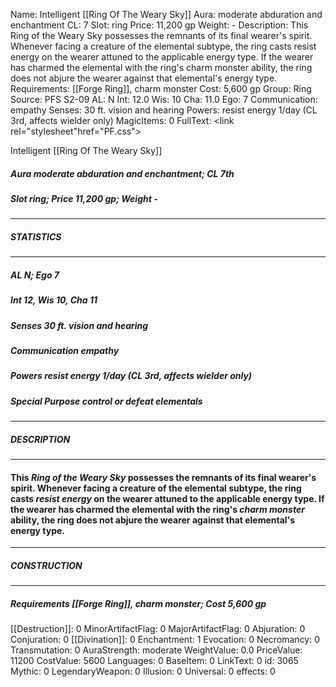 Name: Intelligent [[Ring Of The Weary Sky]]
Aura: moderate abduration and enchantment
CL: 7
Slot: ring
Price: 11,200 gp
Weight: -
Description: This Ring of the Weary Sky possesses the remnants of its final wearer's spirit. Whenever facing a creature of the elemental subtype, the ring casts resist energy on the wearer attuned to the applicable energy type. If the wearer has charmed the elemental with the ring's charm monster ability, the ring does not abjure the wearer against that elemental's energy type.
Requirements: [[Forge Ring]], charm monster
Cost: 5,600 gp
Group: Ring
Source: PFS S2-09
AL: N
Int: 12.0
Wis: 10
Cha: 11.0
Ego: 7
Communication: empathy
Senses: 30 ft. vision and hearing
Powers: resist energy 1/day (CL 3rd, affects wielder only)
MagicItems: 0
FullText: <link rel="stylesheet"href="PF.css"><div class="heading"><p class="alignleft">Intelligent [[Ring Of The Weary Sky]]</p><div style="clear: both;"></div></div><div><h5><b>Aura </b>moderate abduration and enchantment; <b>CL </b>7th</h5><h5><b>Slot </b>ring; <b>Price </b>11,200 gp; <b>Weight </b>-</h5></div><hr/><div><h5><b>STATISTICS</b></h5></div><hr/><div><h5><b>AL </b>N; <b>Ego </b>7</h5><h5><b>Int </b>12, <b>Wis </b>10, <b>Cha </b>11</h5><h5><b>Senses </b>30 ft. vision and hearing</h5><h5><b>Communication </b>empathy</h5><h5><b>Powers </b>resist energy 1/day (CL 3rd, affects wielder only)</h5><h5><b>Special Purpose </b>control or defeat elementals</h5></div><hr/><div><h5><b>DESCRIPTION</b></h5></div><hr/><div><h4><p>This <i>Ring of the Weary Sky</i> possesses the remnants of its final wearer's spirit. Whenever facing a creature of the elemental subtype, the ring casts <i>resist energy</i> on the wearer attuned to the applicable energy type. If the wearer has charmed the elemental with the ring's <i>charm monster</i> ability, the ring does not abjure the wearer against that elemental's energy type.</p></h4></div><hr/><div><h5><b>CONSTRUCTION</b></h5></div><hr/><div><h5><b>Requirements </b>[[Forge Ring]], <i>charm monster</i>; <b>Cost </b>5,600 gp</h5></div>
[[Destruction]]: 0
MinorArtifactFlag: 0
MajorArtifactFlag: 0
Abjuration: 0
Conjuration: 0
[[Divination]]: 0
Enchantment: 1
Evocation: 0
Necromancy: 0
Transmutation: 0
AuraStrength: moderate
WeightValue: 0.0
PriceValue: 11200
CostValue: 5600
Languages: 0
BaseItem: 0
LinkText: 0
id: 3065
Mythic: 0
LegendaryWeapon: 0
Illusion: 0
Universal: 0
effects: 0
